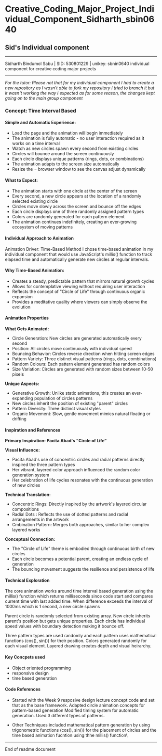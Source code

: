 # Creative_Coding_Major_Project_Individual_Component_Sidharth_sbin0640

## Sid's Individual component

---

Sidharth Bindumol Sabu | SID: 530801229 | unikey: sbnin0640 individual component for creative coding major projects

---

*For the tutor: Please not that for my individual component I had to create a new repository as I wasn't able to fork my repository*
*I tried to branch it but it wasn't working the way I expected as for some reason, the changes kept going on to the main group component*

### Concept: Time Interval Based

#### Simple and Automatic Experience:

- Load the page and the animation will begin immediately
- The animation is fully automatic - no user interaction required as it works on a time interval
- Watch as new circles spawn every second from existing circles
- Circles will bounce around the screen continuously
- Each circle displays unique patterns (rings, dots, or combinations)
- The animation adapts to the screen size automatically 
- Resize the = browser window to see the canvas adjust dynamically

#### What to Expect:

- The animation starts with one circle at the center of the screen
- Every second, a new circle appears at the location of a randomly selected existing circle
- Circles move slowly across the screen and bounce off the edges
- Each circle displays one of three randomly assigned pattern types
- Colors are randomly generated for each pattern element
- The animation continues indefinitely, creating an ever-growing ecosystem of moving patterns

#### Individual Approach to Animation
Animation Driver: Time-Based Method
I chose time-based animation in my individual component that would use JavaScript's millis() 
function to track elapsed time and automatically generate new circles at regular intervals. 

#### Why Time-Based Animation:

- Creates a steady, predictable pattern that mirrors natural growth cycles
- Allows for contemplative viewing without requiring user interaction
- Reflects the concept of "Circle of Life" through continuous organic expansion
- Provides a meditative quality where viewers can simply observe the evolution


#### Animation Properties

**What Gets Animated:**

- Circle Generation: New circles are generated automatically every second
- Position: All circles move continuously with individual speed 
- Bouncing Behavior: Circles reverse direction when hitting screen edges
- Pattern Variety: Three distinct visual patterns (rings, dots, combinations)
- Random Colours: Each pattern element generated has random colors
- Size Variation: Circles are generated with random sizes between 10-50 pixels

**Unique Aspects:**

- Generative Growth: Unlike static animations, this creates an ever-expanding population of circles patterns
- New circles inherit the position of existing "parent" circles
- Pattern Diversity: Three distinct visual styles
- Organic Movement: Slow, gentle movement mimics natural floating or drifting

#### Inspiration and References

**Primary Inspiration: Pacita Abad's "Circle of Life"**


**Visual Influence:**

- Pacita Abad's use of concentric circles and radial patterns directly inspired the three pattern types
- Her vibrant, layered color approach influenced the random color generation system
- Her celebration of life cycles resonates with the continuous generation of new circles

**Technical Translation:**
- Concentric Rings: Directly inspired by the artwork's layered circular compositions
- Radial Dots : Reflects the use of dotted patterns and radial arrangements in the artwork
- Cmbination Pattern: Merges both approaches, similar to her complex layered works

**Conceptual Connection:**
- The "Circle of Life" theme is embodied through continuous birth of new circles
- Each circle becomes a potential parent, creating an endless cycle of generation
- The bouncing movement suggests the resilience and persistence of life


#### Technical Exploration

The core animation works around time interval based generation using the millis() function which returns milliseconds since code start
and compares current time with last added time. When difference exceeds the interval of 1000ms which is 1 second, a new circle spawns

Parent circle is randomly selected from existing array. New circle inherits parent's position but gets unique properties. 
Each circle has individual speed values with boundary detection making it bounce off. 

Three pattern types are used randomly and each pattern uses mathematical functions (cos(), sin()) for their position. 
Colors generated randomly for each visual element. Layered drawing creates depth and visual heirarchy. 

#### Key Concpets used

- Object oriented programming
- responsive design
- time based generation


#### Code References

- Started with the Week 9 resposive design lecture concept code and set that as the base framework. Adapted circle animation concepts for pattern-based generation
Modified timing system for automatic generation. Used 3 different types of patterns. 

- Other Techniques included mathematical pattern generation by using trigonometric functions (cos(), sin()) for the placement of circles and the time based animation
fucntion using thhe millis() function\

----

End of readme document







